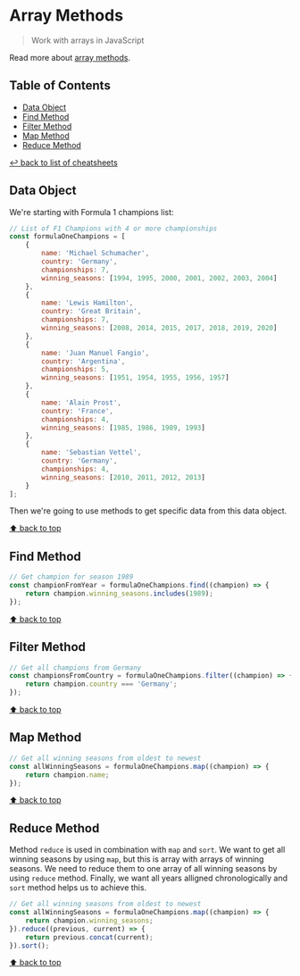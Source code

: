 # Array Methods
> Work with arrays in JavaScript

Read more about [array methods](https://developer.mozilla.org/en-US/docs/Web/JavaScript/Reference/Global_Objects/Array).

## Table of Contents

* [Data Object](#data-object)
* [Find Method](#find-method)
* [Filter Method](#filter-method)
* [Map Method](#map-method)
* [Reduce Method](#reduce-method)

[↩ back to list of cheatsheets](README.md#list-of-cheatsheets)

## Data Object

We're starting with Formula 1 champions list:

```js
// List of F1 Champions with 4 or more championships
const formulaOneChampions = [
    {
        name: 'Michael Schumacher',
        country: 'Germany',
        championships: 7,
        winning_seasons: [1994, 1995, 2000, 2001, 2002, 2003, 2004]
    },
    {
        name: 'Lewis Hamilton',
        country: 'Great Britain',
        championships: 7,
        winning_seasons: [2008, 2014, 2015, 2017, 2018, 2019, 2020]
    },
    {
        name: 'Juan Manuel Fangio',
        country: 'Argentina',
        championships: 5,
        winning_seasons: [1951, 1954, 1955, 1956, 1957]
    },
    {
        name: 'Alain Prost',
        country: 'France',
        championships: 4,
        winning_seasons: [1985, 1986, 1989, 1993]
    },
    {
        name: 'Sebastian Vettel',
        country: 'Germany',
        championships: 4,
        winning_seasons: [2010, 2011, 2012, 2013]
    }
];
```

Then we're going to use methods to get specific data from this data object.

[⬆ back to top](#table-of-contents)

## Find Method

```js
// Get champion for season 1989
const championFromYear = formulaOneChampions.find((champion) => {
    return champion.winning_seasons.includes(1989);
});
```

[⬆ back to top](#table-of-contents)

## Filter Method

```js
// Get all champions from Germany
const championsFromCountry = formulaOneChampions.filter((champion) => {
    return champion.country === 'Germany';
});
```

[⬆ back to top](#table-of-contents)

## Map Method

```js
// Get all winning seasons from oldest to newest
const allWinningSeasons = formulaOneChampions.map((champion) => {
    return champion.name;
});
```

[⬆ back to top](#table-of-contents)

## Reduce Method

Method `reduce` is used in combination with `map` and `sort`. We want to get all winning seasons by using `map`, but this is array with arrays of winning seasons. We need to reduce them to one array of all winning seasons by using `reduce` method. Finally, we want all years alligned chronologically and `sort` method helps us to achieve this.

```js
// Get all winning seasons from oldest to newest
const allWinningSeasons = formulaOneChampions.map((champion) => {
    return champion.winning_seasons;
}).reduce((previous, current) => {
    return previous.concat(current);
}).sort();
```

[⬆ back to top](#table-of-contents)
